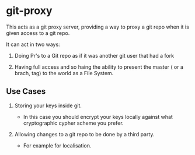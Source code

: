 # git-proxy

This acts as a git proxy server, providing a way to proxy a git repo when it is given access to a git repo.

It can act in two ways:

1. Doing Pr's to a Git repo as if it was another git user that had a fork

2.  Having full access and so haing the ability to present the master ( or a brach, tag) to the world as a File System.

## Use Cases

1. Storing your keys inside git.

	- In this case you should encrypt your keys locally against what cryptographic cypher scheme you prefer.

2. Allowing changes to a git repo to be done by a third party. 

	- For example for localisation.

